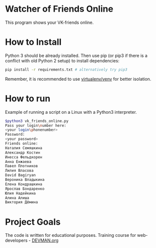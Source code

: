 # Watcher of Friends Online

This program shows your VK-friends online.

# How to Install

Python 3 should be already installed. Then use pip (or pip3 if there is a conflict with old Python 2 setup) to install dependencies:

```bash
pip install -r requirements.txt # alternatively try pip3
```

Remember, it is recommended to use [virtualenv/venv](https://devman.org/encyclopedia/pip/pip_virtualenv/) for better isolation.

# How to run

Example of running a script on a Linux with a Python3 interpreter.

```bash
$python3 vk_friends_online.py
Pass your login\number here:
<your login\phonenumber>
Password:
<your password>
Friends online:
Наталия Семяшкина
Александр Костин
Инесса Фельдкорен
Анна Енжаева
Павел Плотников
Лилия Власова
David Bagiryan
Вероника Владыкина
Елена Кондрашкина
Ярослав Бондаренко
Юлия Надейкина
Алина Алиша
Виктория Дёмина
```

# Project Goals

The code is written for educational purposes. Training course for web-developers - [DEVMAN.org](https://devman.org)

